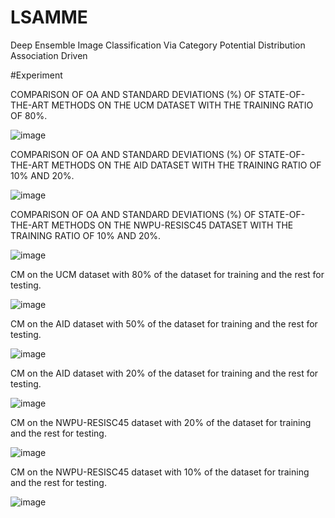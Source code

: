 # LSAMME
Deep Ensemble Image Classification Via Category Potential Distribution Association Driven

#Experiment

COMPARISON OF OA AND STANDARD DEVIATIONS (\%) OF STATE-OF-THE-ART METHODS ON THE UCM DATASET WITH THE TRAINING RATIO OF 80\%.

![image](https://github.com/lgxadventure/LSAMME/assets/98151004/e59be9c9-a9bf-4c32-bee8-c86ea7b73d2d)

COMPARISON OF OA AND STANDARD DEVIATIONS (\%) OF STATE-OF-THE-ART METHODS ON THE AID DATASET WITH THE TRAINING RATIO OF 10\% AND 20\%.

![image](https://github.com/lgxadventure/LSAMME/assets/98151004/f7b111ce-2ef6-4915-a54a-a685bc7a0c29)

COMPARISON OF OA AND STANDARD DEVIATIONS (\%) OF STATE-OF-THE-ART METHODS ON THE NWPU-RESISC45 DATASET WITH THE TRAINING RATIO OF 10\% AND 20\%.


![image](https://github.com/lgxadventure/LSAMME/assets/98151004/124c3ed7-12de-450d-ada6-d1a67484106e)

 CM on the UCM dataset with 80% of the dataset for training and the rest for testing.
 
 ![image](https://github.com/lgxadventure/LSAMME/assets/98151004/531ad33b-d424-4e46-bad3-97db898f2483)

CM on the AID dataset with 50% of the dataset for training and the rest for testing.

![image](https://github.com/lgxadventure/LSAMME/assets/98151004/4f9f7a13-3bb3-4874-9576-d31695545673)

 CM on the AID dataset with 20% of the dataset for training and the rest for testing.
 
 ![image](https://github.com/lgxadventure/LSAMME/assets/98151004/c6173ca1-b6a6-4bed-8d20-f4443974e318)

 CM on the NWPU-RESISC45 dataset with 20% of the dataset for training and the rest for testing.
 
![image](https://github.com/lgxadventure/LSAMME/assets/98151004/5de06eee-31e2-4c05-98e2-fa6f3a2c32e9)

 CM on the NWPU-RESISC45 dataset with 10% of the dataset for training and the rest for testing.
 
 ![image](https://github.com/lgxadventure/LSAMME/assets/98151004/e5f73425-a49b-47ac-b990-b440ec689432)

 
